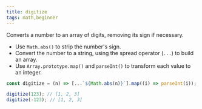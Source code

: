 ```yaml
---
title: digitize
tags: math,beginner
---
```


Converts a number to an array of digits, removing its sign if necessary.

- Use `Math.abs()` to strip the number's sign.
- Convert the number to a string, using the spread operator (`...`) to build an array.
- Use `Array.prototype.map()` and `parseInt()` to transform each value to an integer.

```js
const digitize = (n) => [...`${Math.abs(n)}`].map((i) => parseInt(i));
```

```js
digitize(123); // [1, 2, 3]
digitize(-123); // [1, 2, 3]
```

